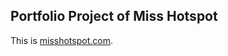 ## Portfolio Project of Miss Hotspot

This is [misshotspot.com](https://viewstock-socials.vercel.app/auth).